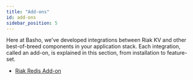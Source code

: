 ```yaml
---
title: "Add-ons"
id: add-ons
sidebar_position: 5
---
```


Here at Basho, we've developed integrations between Riak KV and other best-of-breed components in your application stack. Each integration, called an add-on, is explained in this section, from installation to feature-set.

* [Riak Redis Add-on](/docs/add-ons/redis)
